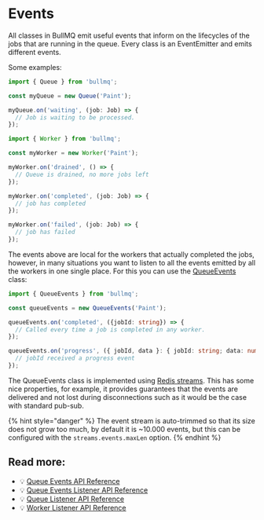 # Events

All classes in BullMQ emit useful events that inform on the lifecycles of the jobs that are running in the queue. Every class is an EventEmitter and emits different events.

Some examples:

```typescript
import { Queue } from 'bullmq';

const myQueue = new Queue('Paint');

myQueue.on('waiting', (job: Job) => {
  // Job is waiting to be processed.
});
```

```typescript
import { Worker } from 'bullmq';

const myWorker = new Worker('Paint');

myWorker.on('drained', () => {
  // Queue is drained, no more jobs left
});

myWorker.on('completed', (job: Job) => {
  // job has completed
});

myWorker.on('failed', (job: Job) => {
  // job has failed
});
```

The events above are local for the workers that actually completed the jobs, however, in many situations you want to listen to all the events emitted by all the workers in one single place. For this you can use the [QueueEvents](../api/bullmq.queueevents.md) class:

```typescript
import { QueueEvents } from 'bullmq';

const queueEvents = new QueueEvents('Paint');

queueEvents.on('completed', ({jobId: string}) => {
  // Called every time a job is completed in any worker.
});

queueEvents.on('progress', ({ jobId, data }: { jobId: string; data: number | object }) => {
  // jobId received a progress event
});
```

The QueueEvents class is implemented using [Redis streams](https://redis.io/topics/streams-intro). This has some nice properties, for example, it provides guarantees that the events are delivered and not lost during disconnections such as it would be the case with standard pub-sub.

{% hint style="danger" %}
The event stream is auto-trimmed so that its size does not grow too much, by default it is \~10.000 events, but this can be configured with the `streams.events.maxLen` option.
{% endhint %}

## Read more:

* 💡 [Queue Events API Reference](https://api.docs.bullmq.io/classes/QueueEvents.html)
* 💡 [Queue Events Listener API Reference](https://api.docs.bullmq.io/interfaces/QueueEventsListener.html)
* 💡 [Queue Listener API Reference](https://api.docs.bullmq.io/interfaces/QueueListener.html)
* 💡 [Worker Listener API Reference](https://api.docs.bullmq.io/interfaces/WorkerListener.html)

